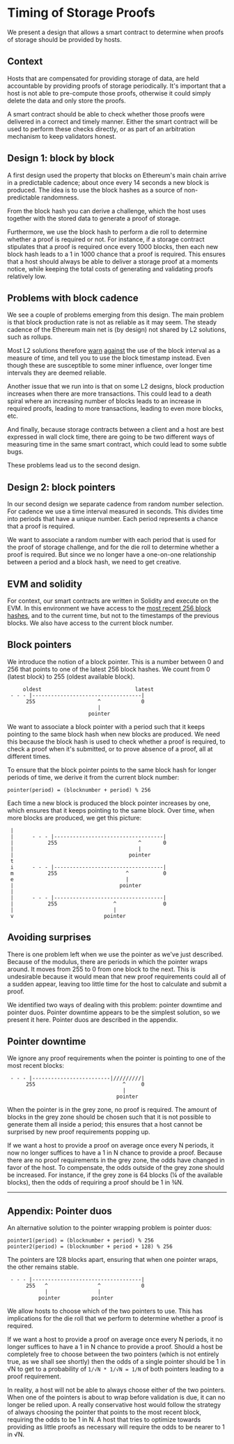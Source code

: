 Timing of Storage Proofs
========================

We present a design that allows a smart contract to determine when proofs of
storage should be provided by hosts.

Context
-------

Hosts that are compensated for providing storage of data, are held accountable
by providing proofs of storage periodically. It's important that a host is not
able to pre-compute those proofs, otherwise it could simply delete the data and
only store the proofs.

A smart contract should be able to check whether those proofs were delivered in
a correct and timely manner. Either the smart contract will be used to perform
these checks directly, or as part of an arbitration mechanism to keep validators
honest.

Design 1: block by block
------------------------

A first design used the property that blocks on Ethereum's main chain arrive in
a predictable cadence; about once every 14 seconds a new block is produced. The
idea is to use the block hashes as a source of non-predictable randomness.

From the block hash you can derive a challenge, which the host uses together
with the stored data to generate a proof of storage.

Furthermore, we use the block hash to perform a die roll to determine whether a
proof is required or not. For instance, if a storage contract stipulates that a
proof is required once every 1000 blocks, then each new block hash leads to a 1
in 1000 chance that a proof is required. This ensures that a host should always
be able to deliver a storage proof at a moments notice, while keeping the total
costs of generating and validating proofs relatively low.

Problems with block cadence
---------------------------

We see a couple of problems emerging from this design. The main problem is that
block production rate is not as reliable as it may seem. The steady cadence of
the Ethereum main net is (by design) not shared by L2 solutions, such as
rollups.

Most L2 solutions therefore [warn][2] [against][3] the use of the block interval
as a measure of time, and tell you to use the block timestamp instead. Even
though these are susceptible to some miner influence, over longer time intervals
they are deemed reliable.

Another issue that we run into is that on some L2 designs, block production
increases when there are more transactions. This could lead to a death spiral
where an increasing number of blocks leads to an increase in required proofs,
leading to more transactions, leading to even more blocks, etc.

And finally, because storage contracts between a client and a host are best
expressed in wall clock time, there are going to be two different ways of
measuring time in the same smart contract, which could lead to some subtle bugs.

These problems lead us to the second design.

Design 2: block pointers
------------------------

In our second design we separate cadence from random number selection. For
cadence we use a time interval measured in seconds. This divides time into
periods that have a unique number. Each period represents a chance that a proof
is required.

We want to associate a random number with each period that is used for the proof
of storage challenge, and for the die roll to determine whether a proof is
required. But since we no longer have a one-on-one relationship between a period
and a block hash, we need to get creative.

EVM and solidity
----------------

For context, our smart contracts are written in Solidity and execute on the EVM.
In this environment we have access to the [most recent 256 block hashes][1], and
to the current time, but not to the timestamps of the previous blocks. We also
have access to the current block number.

Block pointers
--------------

We introduce the notion of a block pointer. This is a number between 0 and 256
that points to one of the latest 256 block hashes. We count from 0 (latest
block) to 255 (oldest available block).

         oldest                              latest
     - - - |-----------------------------------|
          255                    ^             0
                                 |
                              pointer

We want to associate a block pointer with a period such that it keeps pointing
to the same block hash when new blocks are produced. We need this because the
block hash is used to check whether a proof is required, to check a proof when
it's submitted, or to prove absence of a proof, all at different times.

To ensure that the block pointer points to the same block hash for longer
periods of time, we derive it from the current block number:

    pointer(period) = (blocknumber + period) % 256

Each time a new block is produced the block pointer increases by one, which
ensures that it keeps pointing to the same block. Over time, when more blocks
are produced, we get this picture:

     |
     |      - - - |-----------------------------------|
     |           255                          ^       0
     |                                        |
     |                                     pointer
     t
     i      - - - |-----------------------------------|
     m           255                      ^           0
     e                                    |
     |                                  pointer
     |
     |      - - - |-----------------------------------|
     |           255                  ^               0
     |                                |
     v                             pointer

Avoiding surprises
------------------

There is one problem left when we use the pointer as we've just described.
Because of the modulus, there are periods in which the pointer wraps around. It
moves from 255 to 0 from one block to the next. This is undesirable because it
would mean that new proof requirements could all of a sudden appear, leaving too
little time for the host to calculate and submit a proof.

We identified two ways of dealing with this problem: pointer downtime and
pointer duos. Pointer downtime appears to be the simplest solution, so we
present it here. Pointer duos are described in the appendix.

Pointer downtime
----------------

We ignore any proof requirements when the pointer is pointing to one of the most
recent blocks:

     - - - |-------------------------|/////////|
          255                            ^     0
                                         |
                                       pointer

When the pointer is in the grey zone, no proof is required. The amount of blocks
in the grey zone should be chosen such that it is not possible to generate them
all inside a period; this ensures that a host cannot be surprised by new proof
requirements popping up.

If we want a host to provide a proof on average once every N periods, it now no
longer suffices to have a 1 in N chance to provide a proof. Because there are no
proof requirements in the grey zone, the odds have changed in favor of the host.
To compensate, the odds outside of the grey zone should be increased. For
instance, if the grey zone is 64 blocks (¼ of the available blocks), then the
odds of requiring a proof should be 1 in ¾N.

--------------------------------------------------------------------------------

Appendix: Pointer duos
----------------------

An alternative solution to the pointer wrapping problem is pointer duos:

    pointer1(period) = (blocknumber + period) % 256
    pointer2(period) = (blocknumber + period + 128) % 256

The pointers are 128 blocks apart, ensuring that when one pointer wraps, the
other remains stable.

     - - - |-----------------------------------|
          255   ^                ^             0
                |                |
              pointer          pointer

We allow hosts to choose which of the two pointers to use. This has implications
for the die roll that we perform to determine whether a proof is required.

If we want a host to provide a proof on average once every N periods, it no
longer suffices to have a 1 in N chance to provide a proof. Should a host be
completely free to choose between the two pointers (which is not entirely true,
as we shall see shortly) then the odds of a single pointer should be 1 in √N to
get to a probability of `1/√N * 1/√N = 1/N` of both pointers leading to a proof
requirement.

In reality, a host will not be able to always choose either of the two pointers.
When one of the pointers is about to wrap before validation is due, it can no
longer be relied upon. A really conservative host would follow the strategy of
always choosing the pointer that points to the most recent block, requiring the
odds to be 1 in N. A host that tries to optimize towards providing as little
proofs as necessary will require the odds to be nearer to 1 in √N.

[1]: https://docs.soliditylang.org/en/v0.8.12/units-and-global-variables.html#block-and-transaction-properties
[2]: https://community.optimism.io/docs/developers/build/differences/#block-numbers-and-timestamps
[3]: https://support.avax.network/en/articles/5106526-measuring-time-in-smart-contracts
